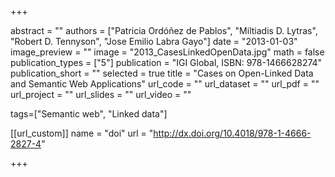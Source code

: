+++

abstract = "" 
authors = ["Patricia Ordóñez de Pablos", "Miltiadis D. Lytras", "Robert D. Tennyson", "Jose Emilio Labra Gayo"]
date = "2013-01-03"
image_preview = ""
image = "2013_CasesLinkedOpenData.jpg"
math = false
publication_types = ["5"]
publication = "IGI Global, ISBN: 978-1466628274"
publication_short = ""
selected = true
title = "Cases on Open-Linked Data and Semantic Web Applications"
url_code = ""
url_dataset = ""
url_pdf = ""
url_project = ""
url_slides = ""
url_video = ""

tags=["Semantic web", "Linked data"]

[[url_custom]]
name = "doi"
url = "http://dx.doi.org/10.4018/978-1-4666-2827-4"


+++



